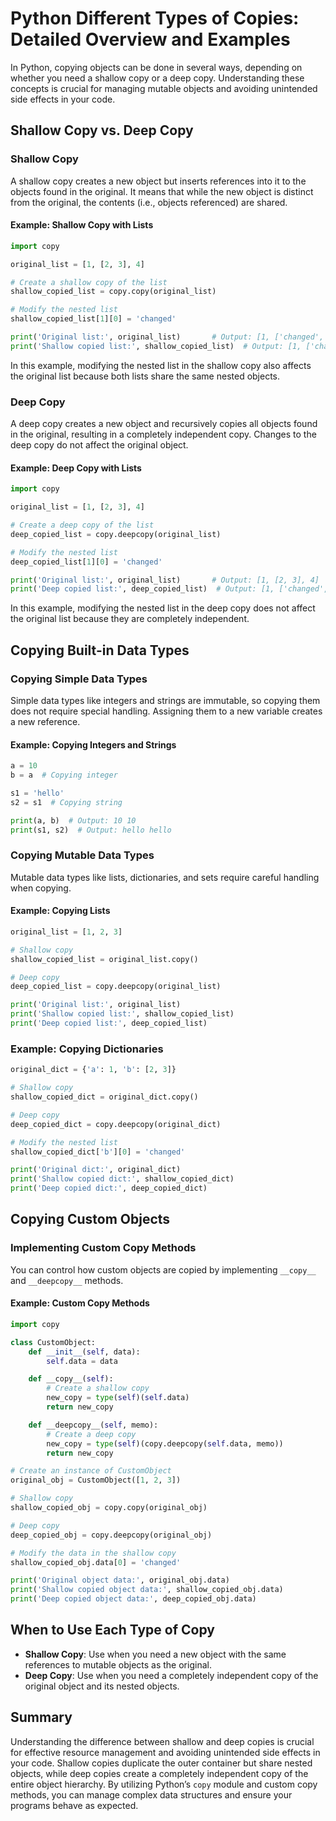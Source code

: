 # Python Different Types of Copies: Detailed Overview and Examples

In Python, copying objects can be done in several ways, depending on whether you need a shallow copy or a deep copy. Understanding these concepts is crucial for managing mutable objects and avoiding unintended side effects in your code.

## Shallow Copy vs. Deep Copy

### Shallow Copy

A shallow copy creates a new object but inserts references into it to the objects found in the original. It means that while the new object is distinct from the original, the contents (i.e., objects referenced) are shared.

#### Example: Shallow Copy with Lists

```python
import copy

original_list = [1, [2, 3], 4]

# Create a shallow copy of the list
shallow_copied_list = copy.copy(original_list)

# Modify the nested list
shallow_copied_list[1][0] = 'changed'

print('Original list:', original_list)       # Output: [1, ['changed', 3], 4]
print('Shallow copied list:', shallow_copied_list)  # Output: [1, ['changed', 3], 4]
```

In this example, modifying the nested list in the shallow copy also affects the original list because both lists share the same nested objects.

### Deep Copy

A deep copy creates a new object and recursively copies all objects found in the original, resulting in a completely independent copy. Changes to the deep copy do not affect the original object.

#### Example: Deep Copy with Lists

```python
import copy

original_list = [1, [2, 3], 4]

# Create a deep copy of the list
deep_copied_list = copy.deepcopy(original_list)

# Modify the nested list
deep_copied_list[1][0] = 'changed'

print('Original list:', original_list)       # Output: [1, [2, 3], 4]
print('Deep copied list:', deep_copied_list)  # Output: [1, ['changed', 3], 4]
```

In this example, modifying the nested list in the deep copy does not affect the original list because they are completely independent.

## Copying Built-in Data Types

### Copying Simple Data Types

Simple data types like integers and strings are immutable, so copying them does not require special handling. Assigning them to a new variable creates a new reference.

#### Example: Copying Integers and Strings

```python
a = 10
b = a  # Copying integer

s1 = 'hello'
s2 = s1  # Copying string

print(a, b)  # Output: 10 10
print(s1, s2)  # Output: hello hello
```

### Copying Mutable Data Types

Mutable data types like lists, dictionaries, and sets require careful handling when copying.

#### Example: Copying Lists

```python
original_list = [1, 2, 3]

# Shallow copy
shallow_copied_list = original_list.copy()

# Deep copy
deep_copied_list = copy.deepcopy(original_list)

print('Original list:', original_list)
print('Shallow copied list:', shallow_copied_list)
print('Deep copied list:', deep_copied_list)
```

### Example: Copying Dictionaries

```python
original_dict = {'a': 1, 'b': [2, 3]}

# Shallow copy
shallow_copied_dict = original_dict.copy()

# Deep copy
deep_copied_dict = copy.deepcopy(original_dict)

# Modify the nested list
shallow_copied_dict['b'][0] = 'changed'

print('Original dict:', original_dict)
print('Shallow copied dict:', shallow_copied_dict)
print('Deep copied dict:', deep_copied_dict)
```

## Copying Custom Objects

### Implementing Custom Copy Methods

You can control how custom objects are copied by implementing `__copy__` and `__deepcopy__` methods.

#### Example: Custom Copy Methods

```python
import copy

class CustomObject:
    def __init__(self, data):
        self.data = data

    def __copy__(self):
        # Create a shallow copy
        new_copy = type(self)(self.data)
        return new_copy

    def __deepcopy__(self, memo):
        # Create a deep copy
        new_copy = type(self)(copy.deepcopy(self.data, memo))
        return new_copy

# Create an instance of CustomObject
original_obj = CustomObject([1, 2, 3])

# Shallow copy
shallow_copied_obj = copy.copy(original_obj)

# Deep copy
deep_copied_obj = copy.deepcopy(original_obj)

# Modify the data in the shallow copy
shallow_copied_obj.data[0] = 'changed'

print('Original object data:', original_obj.data)
print('Shallow copied object data:', shallow_copied_obj.data)
print('Deep copied object data:', deep_copied_obj.data)
```

## When to Use Each Type of Copy

- **Shallow Copy**: Use when you need a new object with the same references to mutable objects as the original.
- **Deep Copy**: Use when you need a completely independent copy of the original object and its nested objects.

## Summary

Understanding the difference between shallow and deep copies is crucial for effective resource management and avoiding unintended side effects in your code. Shallow copies duplicate the outer container but share nested objects, while deep copies create a completely independent copy of the entire object hierarchy. By utilizing Python’s `copy` module and custom copy methods, you can manage complex data structures and ensure your programs behave as expected.